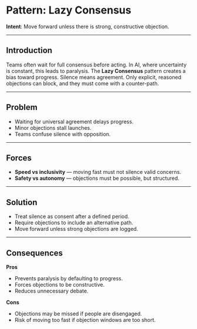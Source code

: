 # Pattern: Lazy Consensus

**Intent**: Move forward unless there is strong, constructive objection.

---

## Introduction

Teams often wait for full consensus before acting. In AI, where uncertainty is constant, this leads to paralysis. The **Lazy Consensus** pattern creates a bias toward progress. Silence means agreement. Only explicit, reasoned objections can block, and they must come with a counter-path.

---

## Problem

- Waiting for universal agreement delays progress.  
- Minor objections stall launches.  
- Teams confuse silence with opposition.  

---

## Forces

- **Speed vs inclusivity** — moving fast must not silence valid concerns.  
- **Safety vs autonomy** — objections must be possible, but structured.  

---

## Solution

- Treat silence as consent after a defined period.  
- Require objections to include an alternative path.  
- Move forward unless strong objections are logged.  

---

## Consequences

**Pros**  
- Prevents paralysis by defaulting to progress.  
- Forces objections to be constructive.  
- Reduces unnecessary debate.  

**Cons**  
- Objections may be missed if people are disengaged.  
- Risk of moving too fast if objection windows are too short.  
